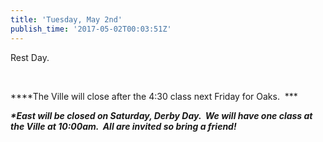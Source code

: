 ```yaml
---
title: 'Tuesday, May 2nd'
publish_time: '2017-05-02T00:03:51Z'
---
```


Rest Day.

 

***\*The Ville will close after the 4:30 class next Friday for Oaks.
 ***

***\*East will be closed on Saturday, Derby Day.  We will have one class
at the Ville at 10:00am.  All are invited so bring a friend!***
